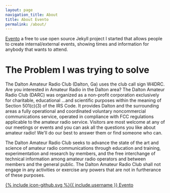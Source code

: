 ```yaml
---
layout: page
navigation_title: About
title: About Evento
permalink: /about/
---
```


[Evento](https://github.com/boyney123/evento) a free to use open source Jekyll project I started that allows people to create internal/external events, showing times and information for anybody that wants to attend.

# The Problem I was trying to solve

 The Dalton Amateur Radio Club (Dalton, Ga) uses the club call sign W4DRC. Are you interested in Amateur Radio in the Dalton area? The Dalton Amateur Radio Club (DARC) was organized as a non-profit corporation exclusively for charitable, educational ...and scientific purposes within the meaning of Section 501(c)(3) of the IRS Code. It provides Dalton and the surrounding areas a fully operational and coordinated voluntary noncommercial communications service, operated in compliance with FCC regulations applicable to the amateur radio service. Visitors are most welcome at any of our meetings or events and you can ask all the questions you like about amateur radio! We'll do our best to answer them or find someone who can.

 The Dalton Amateur Radio Club seeks to advance the state of the art and science of amateur radio communications through education and training, experimentation and research by members, and the free interchange of technical information among amateur radio operators and between members and the general public. The Dalton Amateur Radio Club shall not engage in any activities or exercise any powers that are not in furtherance of these purposes.

<a href="https://github.com/boyney123/evento"><span class="icon icon--github">{% include icon-github.svg %}</span><span class="username">{{ include.username }}</span> Evento</a>



